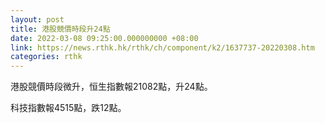 ```yaml
---
layout: post
title: 港股競價時段升24點
date: 2022-03-08 09:25:00.000000000 +08:00
link: https://news.rthk.hk/rthk/ch/component/k2/1637737-20220308.htm
categories: rthk
---
```


港股競價時段微升，恒生指數報21082點，升24點。

科技指數報4515點，跌12點。
